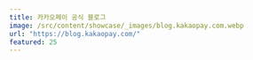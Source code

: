 ```yaml
---
title: 카카오페이 공식 블로그
image: /src/content/showcase/_images/blog.kakaopay.com.webp
url: "https://blog.kakaopay.com/"
featured: 25
---
```

